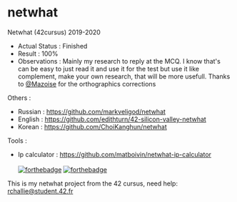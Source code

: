 # netwhat
Netwhat (42cursus) 2019-2020

- Actual Status : Finished
- Result        : 100%
- Observations : Mainly my research to reply at the MCQ. I know that's can be easy to just read it and use it for the test but use it like complement, make your own research, that will be more usefull. Thanks to [@Mazoise](https://github.com/Mazoise) for the orthographics corrections

Others :
  - Russian : https://github.com/markveligod/netwhat
  - English : https://github.com/edithturn/42-silicon-valley-netwhat
  - Korean : https://github.com/ChoiKanghun/netwhat
  
Tools :
  - Ip calculator : https://github.com/matboivin/netwhat-ip-calculator<br/><br/>
[![forthebadge](https://forthebadge.com/images/badges/made-with-markdown.svg)](https://forthebadge.com)
[![forthebadge](https://forthebadge.com/images/badges/built-with-love.svg)](https://forthebadge.com)

This is my netwhat project from the 42 cursus,
need help:
rchallie@student.42.fr
